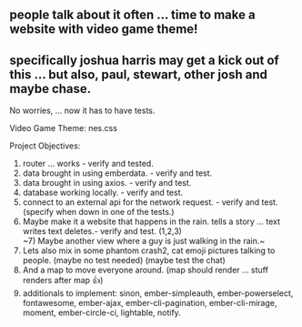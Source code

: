 
## people talk about it often ... time to make a website with video game theme!

## specifically joshua harris may get a kick out of this ... but also, paul, stewart, other josh and maybe chase.

No worries, ... now it has to have tests.

Video Game Theme: nes.css

Project Objectives:

1) router ... works - verify and tested.
2) data brought in using emberdata. - verify and test.
3) data brought in using axios. - verify and test.
4) database working locally. - verify and test.
5) connect to an external api for the network request. - verify and test. (specify when down in one of the tests.)
6) Maybe make it a website that happens in the rain. tells a story ... text writes text deletes.- verify and test. (1,2,3)
<br/>~7) Maybe another view where a guy is just walking in the rain.~
7) Lets also mix in some phantom crash2, cat emoji pictures talking to people. (maybe no test needed) (maybe test the chat)
8) And a map to move everyone around. (map should render ... stuff renders after map 👍)
9) additionals to implement: sinon, ember-simpleauth, ember-powerselect, fontawesome, ember-ajax, ember-cli-pagination, ember-cli-mirage, moment, ember-circle-ci, lightable, notify.
